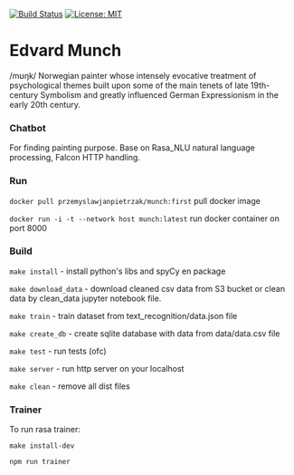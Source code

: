 [![Build Status](https://travis-ci.org/przemyslawjanpietrzak/munch.svg?branch=develop)](https://travis-ci.org/przemyslawjanpietrzak/munch) [![License: MIT](https://img.shields.io/badge/License-MIT-yellow.svg)](https://opensource.org/licenses/MIT)

# Edvard Munch

/mʊŋk/ Norwegian painter whose intensely evocative treatment of psychological themes built upon some of the main tenets of late 19th-century Symbolism and greatly influenced German Expressionism in the early 20th century.

### Chatbot
For finding painting purpose. Base on Rasa_NLU natural language processing, Falcon HTTP handling.

### Run 

`docker pull przemyslawjanpietrzak/munch:first` pull docker image

`docker run -i -t --network host munch:latest` run docker container on port 8000

### Build
`make install` - install python's libs and spyCy en package

`make download_data` - download cleaned csv data from S3 bucket or clean data by clean_data jupyter notebook file.

`make train` - train dataset from text_recognition/data.json file

`make create_db` - create sqlite database with data from data/data.csv file

`make test` - run tests (ofc)

`make server` - run http server on your localhost

`make clean` - remove all dist files 

### Trainer

To run rasa trainer:

`make install-dev`

`npm run trainer`
